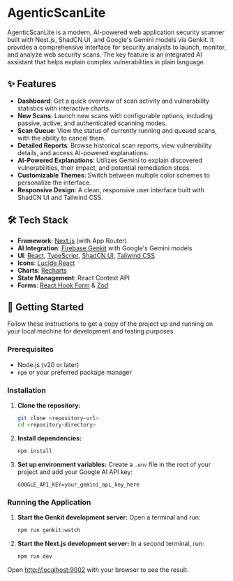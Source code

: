 
# AgenticScanLite

AgenticScanLite is a modern, AI-powered web application security scanner built with Next.js, ShadCN UI, and Google's Gemini models via Genkit. It provides a comprehensive interface for security analysts to launch, monitor, and analyze web security scans. The key feature is an integrated AI assistant that helps explain complex vulnerabilities in plain language.

## ✨ Features

- **Dashboard**: Get a quick overview of scan activity and vulnerability statistics with interactive charts.
- **New Scans**: Launch new scans with configurable options, including passive, active, and authenticated scanning modes.
- **Scan Queue**: View the status of currently running and queued scans, with the ability to cancel them.
- **Detailed Reports**: Browse historical scan reports, view vulnerability details, and access AI-powered explanations.
- **AI-Powered Explanations**: Utilizes Gemini to explain discovered vulnerabilities, their impact, and potential remediation steps.
- **Customizable Themes**: Switch between multiple color schemes to personalize the interface.
- **Responsive Design**: A clean, responsive user interface built with ShadCN UI and Tailwind CSS.

## 🛠️ Tech Stack

- **Framework**: [Next.js](https://nextjs.org/) (with App Router)
- **AI Integration**: [Firebase Genkit](https://firebase.google.com/docs/genkit) with Google's Gemini models
- **UI**: [React](https://react.dev/), [TypeScript](https://www.typescriptlang.org/), [ShadCN UI](https://ui.shadcn.com/), [Tailwind CSS](https://tailwindcss.com/)
- **Icons**: [Lucide React](https://lucide.dev/guide/packages/lucide-react)
- **Charts**: [Recharts](https://recharts.org/)
- **State Management**: React Context API
- **Forms**: [React Hook Form](https://react-hook-form.com/) & [Zod](https://zod.dev/)

## 🚀 Getting Started

Follow these instructions to get a copy of the project up and running on your local machine for development and testing purposes.

### Prerequisites

- Node.js (v20 or later)
- `npm` or your preferred package manager

### Installation

1.  **Clone the repository:**
    ```bash
    git clone <repository-url>
    cd <repository-directory>
    ```

2.  **Install dependencies:**
    ```bash
    npm install
    ```

3.  **Set up environment variables:**
    Create a `.env` file in the root of your project and add your Google AI API key:
    ```env
    GOOGLE_API_KEY=your_gemini_api_key_here
    ```

### Running the Application

1.  **Start the Genkit development server:**
    Open a terminal and run:
    ```bash
    npm run genkit:watch
    ```

2.  **Start the Next.js development server:**
    In a second terminal, run:
    ```bash
    npm run dev
    ```

Open [http://localhost:9002](http://localhost:9002) with your browser to see the result.

